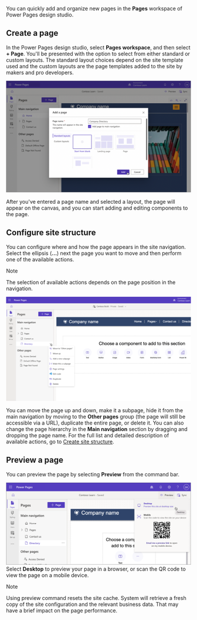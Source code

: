You can quickly add and organize new pages in the **Pages** workspace of Power Pages design studio.

## Create a page

In the Power Pages design studio, select **Pages workspace**, and then select **+ Page**. You'll be presented with the option to select from either standard or custom layouts. The standard layout choices depend on the site template used and the custom layouts are the page templates added to the site by makers and pro developers.

![Screenshot of adding a web page from the Pages workspace in Power Pages design studio.](../media/2-power-pages-add-page.png)

After you've entered a page name and selected a layout, the page will appear on the canvas, and you can start adding and editing components to the page.

## Configure site structure 

You can configure where and how the page appears in the site navigation. Select the ellipsis (**...**) next the page you want to move and then perform one of the available actions.

> [!NOTE]
> The selection of available actions depends on the page position in the navigation. 

![Screenshot of Managing page navigation after saving the page.](../media/2-power-pages-navigation.png)

You can move the page up and down, make it a subpage, hide it from the main navigation by moving to the **Other pages** group (the page will still be accessible via a URL), duplicate the entire page, or delete it. You can also change the page hierarchy in the **Main navigation** section by dragging and dropping the page name. For the full list and detailed description of available actions, go to [Create site structure](/power-pages/getting-started/structure-site).

## Preview a page

You can preview the page by selecting **Preview** from the command bar. 

![Screenshot of Page preview command in Power Pages design studio.](../media/2-power-pages-preview.png)Select **Desktop** to preview your page in a browser, or scan the QR code to view the page on a mobile device.

> [!NOTE]
> Using preview command resets the site cache. System will retrieve a fresh copy of the site configuration and the relevant business data. That may have a brief impact on the page performance.
